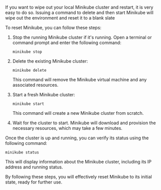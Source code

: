 If you want to wipe out your local Minikube cluster and restart, it is very easy to do so. Issuing a command to delete and then start Minikube will wipe out the environment and reset it to a blank slate

To reset Minikube, you can follow these steps:

1.  Stop the running Minikube cluster if it's running. Open a terminal or command prompt and enter the following command:
    
    
    `minikube stop`
    
2.  Delete the existing Minikube cluster:
    
    
    `minikube delete`
    
    This command will remove the Minikube virtual machine and any associated resources.
    
3.  Start a fresh Minikube cluster:
    

    
    `minikube start`
    
    This command will create a new Minikube cluster from scratch.
    
4.  Wait for the cluster to start. Minikube will download and provision the necessary resources, which may take a few minutes.
    

Once the cluster is up and running, you can verify its status using the following command:


`minikube status`

This will display information about the Minikube cluster, including its IP address and running status.

By following these steps, you will effectively reset Minikube to its initial state, ready for further use.